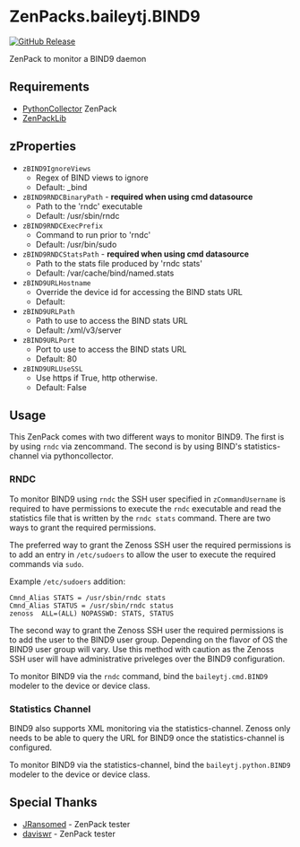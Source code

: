 # ZenPacks.baileytj.BIND9

[![GitHub Release](https://img.shields.io/github/v/release/baileytj3/ZenPacks.baileytj.BIND9?include_prereleases)](https://github.com/baileytj3/ZenPacks.baileytj.BIND9/releases/latest)

ZenPack to monitor a BIND9 daemon

## Requirements
* [PythonCollector](https://help.zenoss.com/in/zenpack-catalog/open-source/pythoncollector) ZenPack
* [ZenPackLib](https://help.zenoss.com/in/zenpack-catalog/open-source/zenpacklib)

## zProperties
* `zBIND9IgnoreViews`
  * Regex of BIND views to ignore
  * Default: \_bind
* `zBIND9RNDCBinaryPath` - **required when using cmd datasource**
  * Path to the 'rndc' executable
  * Default: /usr/sbin/rndc
* `zBIND9RNDCExecPrefix`
  * Command to run prior to 'rndc'
  * Default: /usr/bin/sudo
* `zBIND9RNDCStatsPath` - **required when using cmd datasource**
  * Path to the stats file produced by 'rndc stats'
  * Default: /var/cache/bind/named.stats
* `zBIND9URLHostname`
  * Override the device id for accessing the BIND stats URL
  * Default:
* `zBIND9URLPath`
  * Path to use to access the BIND stats URL
  * Default: /xml/v3/server
* `zBIND9URLPort`
  * Port to use to access the BIND stats URL
  * Default: 80
* `zBIND9URLUseSSL`
  * Use https if True, http otherwise.
  * Default: False

## Usage

This ZenPack comes with two different ways to monitor BIND9. The first is by
using `rndc` via zencommand. The second is by using BIND's statistics-channel
via pythoncollector.

### RNDC

To monitor BIND9 using `rndc` the SSH user specified in `zCommandUsername` is
required to have permissions to execute the `rndc` executable and read the
statistics file that is written by the `rndc stats` command. There are two ways
to grant the required permissions.

The preferred way to grant the Zenoss SSH user the required permissions is to
add an entry in `/etc/sudoers` to allow the user to execute the required
commands via `sudo`.

Example `/etc/sudoers` addition:
```
Cmnd_Alias STATS = /usr/sbin/rndc stats
Cmnd_Alias STATUS = /usr/sbin/rndc status
zenoss  ALL=(ALL) NOPASSWD: STATS, STATUS
```

The second way to grant the Zenoss SSH user the required permissions is to add
the user to the BIND9 user group. Depending on the flavor of OS the BIND9 user
group will vary. Use this method with caution as the Zenoss SSH user will have
administrative priveleges over the BIND9 configuration.

To monitor BIND9 via the `rndc` command, bind the `baileytj.cmd.BIND9` modeler
to the device or device class.

### Statistics Channel

BIND9 also supports XML monitoring via the statistics-channel. Zenoss only
needs to be able to query the URL for BIND9 once the statistics-channel is
configured.

To monitor BIND9 via the statistics-channel, bind the `baileytj.python.BIND9`
modeler to the device or device class.

## Special Thanks
* [JRansomed](https://github.com/JRansomed) - ZenPack tester
* [daviswr](https://github.com/daviswr) - ZenPack tester

